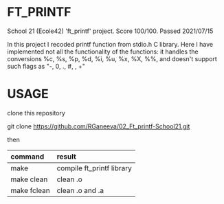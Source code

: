 # FT_PRINTF

School 21 (Ecole42) 'ft_printf' project. Score 100/100. Passed 2021/07/15

In this project I recoded printf function from stdio.h C library. 
Here I have implemented not all the functionality of the functions: it handles the conversions %c, %s, %p, %d, %i, %u, %x, %X, %%, and doesn't support such flags as "-, 0, ., #, , +"

# USAGE

clone this repository

git clone https://github.com/RGaneeva/02_Ft_printf-School21.git

then

| command | result |
|:----|:----|
| make | compile ft_printf library |
| make clean | clean .o |
| make fclean | clean .o and .a |
